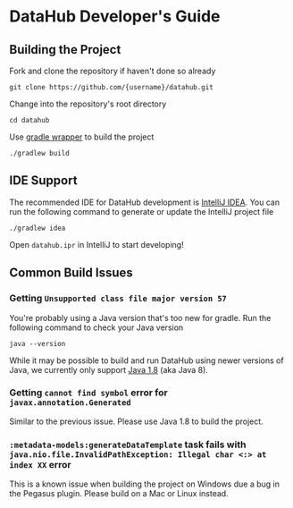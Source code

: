 # DataHub Developer's Guide

## Building the Project

Fork and clone the repository if haven't done so already
```
git clone https://github.com/{username}/datahub.git
```

Change into the repository's root directory
```
cd datahub
```

Use [gradle wrapper](https://docs.gradle.org/current/userguide/gradle_wrapper.html) to build the project
```
./gradlew build
```

## IDE Support
The recommended IDE for DataHub development is [IntelliJ IDEA](https://www.jetbrains.com/idea/). 
You can run the following command to generate or update the IntelliJ project file
```
./gradlew idea
```
Open `datahub.ipr` in IntelliJ to start developing!

## Common Build Issues

### Getting `Unsupported class file major version 57`

You're probably using a Java version that's too new for gradle. Run the following command to check your Java version
```
java --version
```
While it may be possible to build and run DataHub using newer versions of Java, we currently only support [Java 1.8](https://www.oracle.com/java/technologies/javase-jdk8-downloads.html) (aka Java 8).

### Getting `cannot find symbol` error for `javax.annotation.Generated`

Similar to the previous issue. Please use Java 1.8 to build the project.

### `:metadata-models:generateDataTemplate` task fails with `java.nio.file.InvalidPathException: Illegal char <:> at index XX` error

This is a known issue when building the project on Windows due a bug in the Pegasus plugin. Please build on a Mac or Linux instead. 

